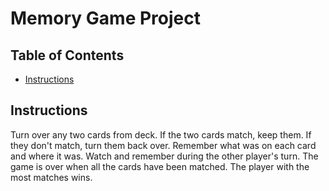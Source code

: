 # Memory Game Project

## Table of Contents

* [Instructions](#instructions)

## Instructions

Turn over any two cards from deck.
If the two cards match, keep them.
If they don't match, turn them back over.
Remember what was on each card and where it was.
Watch and remember during the other player's turn.
The game is over when all the cards have been matched.
The player with the most matches wins.
